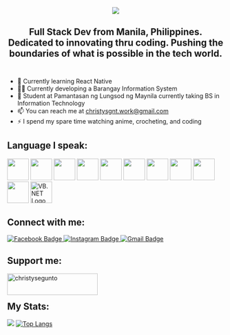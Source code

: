 <link rel="stylesheet" href="https://cdn.jsdelivr.net/gh/devicons/devicon@v2.15.1/devicon.min.css">

<div id="header" align="center">
  <img align="center"src="https://github.com/ChristySegunto/ChristySegunto/blob/main/Christy%20Segunto.gif"/>
</div>



<h2 align="center">Full Stack Dev from Manila, Philippines. Dedicated to innovating thru coding. Pushing the boundaries of what is possible in the tech world.<br><br></h2>

  
- 🌱 Currently learning React Native
- 👷‍♀️ Currently developing a Barangay Information System
- 🏫 Student at Pamantasan ng Lungsod ng Maynila currently taking BS in Information Technology
- 📫 You can reach me at christysgnt.work@gmail.com
- ⚡ I spend my spare time watching anime, crocheting, and coding


<h2>Language I speak:</h2>
<p align="left">
    <img src="https://cdn.jsdelivr.net/gh/devicons/devicon/icons/java/java-original.svg" width="50"/>
    <img src="https://cdn.jsdelivr.net/gh/devicons/devicon/icons/python/python-original.svg" width="50"/>
    <img src="https://cdn.jsdelivr.net/gh/devicons/devicon/icons/cplusplus/cplusplus-original.svg" width="50"/>
    <img src="https://cdn.jsdelivr.net/gh/devicons/devicon/icons/c/c-original.svg" width="50"/>
    <img src="https://cdn.jsdelivr.net/gh/devicons/devicon/icons/html5/html5-original.svg" width="50"/>
    <img src="https://cdn.jsdelivr.net/gh/devicons/devicon/icons/css3/css3-original.svg" width="50"/>
    <img src="https://cdn.jsdelivr.net/gh/devicons/devicon/icons/javascript/javascript-original.svg" width="50"/>
    <img src="https://cdn.jsdelivr.net/gh/devicons/devicon/icons/php/php-original.svg" width="50"/>
    <img src="https://cdn.jsdelivr.net/gh/devicons/devicon/icons/mysql/mysql-original.svg" width="50"/>
    <img src="https://cdn.jsdelivr.net/gh/devicons/devicon/icons/bootstrap/bootstrap-original.svg" width="50"/>
    <a title="Jason Groce, Public domain, via Wikimedia Commons" href="https://commons.wikimedia.org/wiki/File:VB.NET_Logo.svg"><img width="50" alt="VB.NET Logo" src="https://upload.wikimedia.org/wikipedia/commons/thumb/4/40/VB.NET_Logo.svg/512px-VB.NET_Logo.svg.png"></a>
</p>

<div id="badges">
  <h2>Connect with me:</h2>
  <a href="https://www.facebook.com/christysgnt/">
    <img src="https://img.shields.io/badge/Facebook-1877F2.svg?style=for-the-badge&logo=Facebook&logoColor=white" alt="Facebook Badge"/>
  </a>
  <a href="https://www.instagram.com/chriscs.java/">
    <img src="https://img.shields.io/badge/Instagram-E4405F.svg?style=for-the-badge&logo=Instagram&logoColor=white" alt="Instagram Badge"/>
  </a>
  <a href=mailto:"christysgnt.work@gmail.com">
    <img src="https://img.shields.io/badge/Gmail-EA4335.svg?style=for-the-badge&logo=Gmail&logoColor=white" alt="Gmail Badge"/>
  </a>
</div>

<h2>Support me:</h2>

<p><a href="https://www.buymeacoffee.com/christysegunto"> <img align="left" src="https://cdn.buymeacoffee.com/buttons/v2/default-yellow.png" height="50" width="210" alt="christysegunto" /></a></p><br><br>

<h2>My Stats:</h2>

![](https://raw.githubusercontent.com/ChristySegunto/github-stats/master/generated/languages.svg#gh-dark-mode-only)
[![Top Langs](https://github-readme-stats.vercel.app/api/top-langs/?username=ChristySegunto&layout=compact&theme=vision-friendly-dark)](https://github.com/anuraghazra/github-readme-stats) <br>

